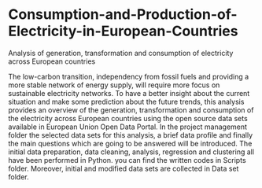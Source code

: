 # Consumption-and-Production-of-Electricity-in-European-Countries

Analysis of generation, transformation and consumption of electricity across European countries

The low-carbon transition, independency from fossil fuels and providing a more stable network of energy supply, will require more focus on sustainable electricity networks. To have a better insight about the current situation and make some prediction about the future trends, this analysis provides an overview of the generation, transformation and consumption of the electricity across European countries using the open source data sets available in European Union Open Data Portal. In the project management folder the selected data sets for this analysis, a brief data profile and finally the main questions which are going to be answered will be introduced. The initial data preparation, data cleaning, analysis, regression and clustering all have been performed in Python. you can find the written codes in Scripts folder. Moreover, initial and modified data sets are collected in Data set folder.


